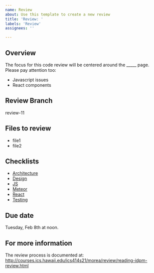 ```yaml
---
name: Review
about: Use this template to create a new review
title: 'Review: '
labels: 'Review'
assignees: ''

---
```


## Overview

The focus for this code review will be centered around the _____ page.  
Please pay attention too:
* Javascript issues
* React components

## Review Branch

review-11

## Files to review

* file1
* file2

## Checklists

* [Architecture](../../checklists/architecture-checklist.md)
* [Design](../../checklists/design-checklist.md)
* [JS](../../checklists/js-checklist.md)
* [Meteor](../../checklists/meteor-checklist.md)
* [React](../../checklists/react-checklist.md)
* [Testing](../../checklists/testing-checklist.md)

## Due date

Tuesday, Feb 8th at noon.

## For more information

The review process is documented at: http://courses.ics.hawaii.edu/ics414s21/morea/review/reading-idpm-review.html
